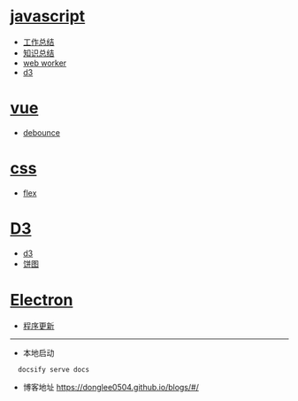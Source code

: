 # [javascript](javascript/工作总结.md)

- [工作总结](javascript/工作总结.md)
- [知识总结](javascript/知识总结.md)
- [web worker](javascript/web_worker.md)
- [d3](javascript/d3.md)

# [vue](vue/vue.md)

- [debounce](vue/debounce.md)

# [css](CSS/flex.md)

- [flex](CSS/flex.md)

# [D3](D3/d3.md)

- [d3](D3/d3.md)
- [饼图](D3/饼图.md)

# [Electron](Electron/程序更新.md)

- [程序更新](Electron/程序更新.md)

---

- 本地启动

```
  docsify serve docs
```

- 博客地址
  <https://donglee0504.github.io/blogs/#/>
